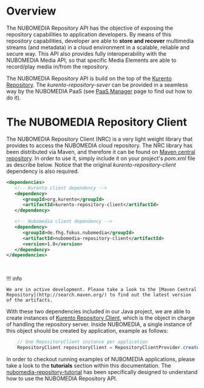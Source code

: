 # Overview

The NUBOMEDIA Repository API has the objective of exposing the repository capabilities to application developers. By means of this repository capabilities, developer are able to **store and recover** multimedia streams (and metadata) in a cloud environment in a scalable, reliable and secure way. This API also provides fully interoperability with the NUBOMEDIA Media API, so that specific Media Elements are able to record/play media in/from the repository.

The NUBOMEDIA Repository API is build on the top of the [Kurento Repository](http://doc-kurento-repository.readthedocs.org/). The *kurento-repository-sever* can be provided in a seamless way by the NUBOMEDIA PaaS (see [PaaS Manager](../pass/pass-gui) page to find out how to do it).


# The NUBOMEDIA Repository Client

The NUBOMEDIA Repository Client (NRC) is a very light weight library that provides to access the NUBOMEDIA cloud repository. The NRC library has been distributed via Maven, and therefore it can be found on [Maven central repository](http://search.maven.org/#search%7Cga%7C1%7Cde.fhg). In order to use it, simply include it on your project's *pom.xml* file as describe below. Notice that the original *kurento-repository-client* dependency is also required.

```xml
<dependencies>
   <!-- Kurento client dependency -->
   <dependency>
      <groupId>org.kurento</groupId>
	  <artifactId>kurento-repository-client</artifactId>
   </dependency>

   <!-- Nubomedia client dependency -->
   <dependency>
      <groupId>de.fhg.fokus.nubomedia</groupId>
      <artifactId>nubomedia-repository-client</artifactId>
      <version>1.0</version>
   </dependency>
</dependencies>
```

<br>

!!! info

    We are in active development. Please take a look to the [Maven Central Repository](http://search.maven.org/) to find out the latest version of the artifacts.

With these two dependencies included in our Java project, we are able to create instances of [Kurento Repository Client](http://doc-kurento-repository.readthedocs.org/en/latest/repository_client.html), which is the object in charge of handling the repository server. Inside NUBOMEDIA, a single instance of this object should be created by application, example as follows:

```java
    // One RepositoryClient instance per application
    RepositoryClient repositoryClient = RepositoryClientProvider.create();
```

In order to checkout running examples of NUBOMEDIA applications, please take a look to the **tutorials** section within this documentation. The [nubomedia-repository-tutorial](../tutorial/nubomedia-repository.md) has been specifically designed to understand how to use the NUBOMEDIA Repository API.
